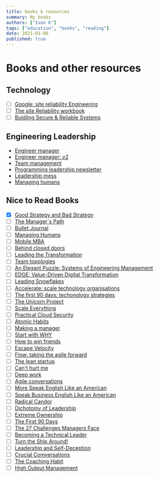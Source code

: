 ```yaml
---
title: books & resources
summary: My books
authors: ["Ivan K"]
tags: ["education", "books", "reading"]
date: 2021-03-08
published: true
---
```


# Books and other resources

## Technology

- [ ] [Google: site reliability Engineering](https://landing.google.com/sre/sre-book/toc/)
- [ ] [The site Reliability workbook](https://sre.google/workbook/table-of-contents/)
- [ ] [Buidling Secure & Reliable Systems][secure-reliable]

## Engineering Leadership

- [Engineer manager](https://github.com/ryanburgess/engineer-manager)
- [Engineer manager: v2](https://github.com/charlax/engineering-management)
- [Team management](https://github.com/kdeldycke/awesome-engineering-team-management#engineering-managers)
- [Programming leadership newsletter](https://marcusblankenship.com/category/blog/daily-writing/)
- [Leadership mess][leadership-mess]
- [Managing humans](https://github.com/ivankatliarchuk/managing-humans)

## Nice to Read Books

- [x] [Good Strategy and Bad Strategy][good-bad-strategy]
- [ ] [The Manager`s Path](https://www.amazon.co.uk/Manager%60s-Path-Camille-Fournier/dp/1491973897)
- [ ] [Bullet Journal](https://bulletjournal.com/pages/book)
- [ ] [Managing Humans](https://www.amazon.co.uk/Managing-Humans-Humorous-Software-Engineering/dp/1430243147)
- [ ] [Mobile MBA](https://www.amazon.com/Mobile-MBA-Skills-Further-Faster/dp/0273750216)
- [ ] [Behind closed doors]()
- [ ] [Leading the Transformation](https://itrevolution.com/leading-the-transformation-book/)
- [ ] [Team topologies](https://teamtopologies.com/book)
- [ ] [An Elegant Puzzle: Systems of Engineering Management][elegant-puzzle]
- [ ] [EDGE: Value-Driven Digital Transformation][edge-value-driven]
- [ ] [Leading Snowflakes](http://leadingsnowflakes.com/)
- [ ] [Accelerate: scale technology organisations][accelerate]
- [ ] [The first 90 days: techonology strategies][accelerate]
- [ ] [The Unicorn Project][unicorn-project]
- [ ] [Scale Everything](https://github.com/binhnguyennus/awesome-scalability)
- [ ] [Practical Cloud Security](https://www.oreilly.com/library/view/practical-cloud-security/9781492037507)
- [ ] [Atomic Habits](https://jamesclear.com/atomic-habits)
- [ ] [Making a manager](https://www.amazon.co.uk/Making-Manager-What-Everyone-Looks/dp/0753552892)
- [ ] [Start with WHY](https://simonsinek.com/product/start-with-why/)
- [ ] [How to win friends](https://www.goodreads.com/book/show/4865.How_to_Win_Friends_and_Influence_People)
- [ ] [Escape Velocity]()
- [ ] [Flow: taking the agile forward]()
- [ ] [The lean startup]()
- [ ] [Can't hurt me](https://davidgoggins.com/book/)
- [ ] [Deep work](https://www.calnewport.com/books/deep-work/)
- [ ] [Agile conversations](https://itrevolution.com/agile-conversations/)
- [ ] [More Speak English Like an American](https://www.amazon.co.uk/More-Speak-English-Like-American/dp/B007QUYNR8)
- [ ] [Speak Business English Like an American](https://www.amazon.co.uk/Speak-Business-English-Like-American/dp/0972530061)
- [ ] [Radical Candor](https://www.radicalcandor.com/the-book/)
- [ ] [Dichotomy of Leadership](https://www.amazon.co.uk/Dichotomy-Leadership-Jocko-Willink/dp/1250195772)
- [ ] [Extreme Ownership](https://www.amazon.co.uk/Extreme-Ownership-Jocko-Willink/dp/1250067057)
- [ ] [The First 90 Days](https://www.amazon.com/First-90-Days-Strategies-Expanded/dp/1422188612/ref=sr_1_1?ie=UTF8&qid=1546614786&sr=8-1&keywords=the+first+90+days)
- [ ] [The 27 Challenges Managers Face](https://www.amazon.com/Challenges-Managers-Face-Step-Step/dp/111872559X/ref=sr_1_fkmr2_1?ie=UTF8&qid=1546614819&sr=8-1-fkmr2&keywords=37+challenges+managers+face)
- [ ] [Becoming a Technical Leader](https://www.amazon.com/Becoming-Technical-Leader-Problem-Solving-Approach/dp/0932633021)
- [ ] [Turn the Ship Around!](https://www.amazon.co.uk/Turn-Ship-Around-Building-Breaking/dp/1591846404)
- [ ] [Leadership and Self-Deception](https://www.amazon.co.uk/Leadership-Self-Deception-Getting-out-Box/dp/0141030062)
- [ ] [Crucial Comversations](https://www.goodreads.com/book/show/15014.Crucial_Conversations)
- [ ] [The Coaching Habit](https://boxofcrayons.com/the-coaching-habit-book/)
- [ ] [High Output Management](https://www.amazon.co.uk/High-Output-Management-Andrew-Grove/dp/0679762884)

<!-- resources -->
[good-bad-strategy]: https://www.goodreads.com/book/show/11721966-good-strategy-bad-strategy
[accelerate]: https://www.amazon.com/Accelerate-Software-Performing-Technology-Organizations-ebook/dp/B07B9F83WM/ref=sr_1_1?s=books&ie=UTF8&qid=1532354658&sr=1-1&keywords=accelerate+devops
[tech-strategies]: https://www.amazon.com/First-Days-Updated-Expanded-Strategies-ebook/dp/B00B6U63ZE/ref=sr_1_1?s=digital-text&ie=UTF8&qid=1532438854&sr=1-1&keywords=the+first+90+days
[secure-reliable]: https://static.googleusercontent.com/media/sre.google/en//static/pdf/building_secure_and_reliable_systems.pdf
[elegant-puzzle]: https://www.amazon.co.uk/Elegant-Puzzle-Systems-Engineering-Management-ebook/dp/B07QYCHJ7V
[edge-value-driven]: https://www.amazon.co.uk/dp/B07WFL74JR/ref=pe_385721_48721101_TE_M1DP
[unicorn-project]: https://www.amazon.co.uk/Unicorn-Project-Developers-Disruption-Thriving-ebook/dp/B07QT9QR41/
[leadership-mess]: https://johnpcutler.github.io/tbm2020/#tbm-35-53-basic-prioritization-questions-and-when-to-converge-on-a-solution
<!-- https://ebookcentral.proquest.com/lib/open/detail.action?pq-origsite=primo&docID=1743239 -->
<!-- https://www.ebooks.com/en-gb/book/725888/good-strategy-bad-strategy/richard-rumelt/ -->

